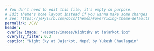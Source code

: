 ```yaml
---
# You don't need to edit this file, it's empty on purpose.
# Edit theme's home layout instead if you wanna make some changes
# See: https://jekyllrb.com/docs/themes/#overriding-theme-defaults
permalink: /CV/
header: 
 overlay_image: "/assets/images/Nightsky_at_jajarkot.jpg"
 overylay_filter: 0.3
 caption: "Night Sky at Jajarkot, Nepal by Yukesh Chaulagain"
---
```



